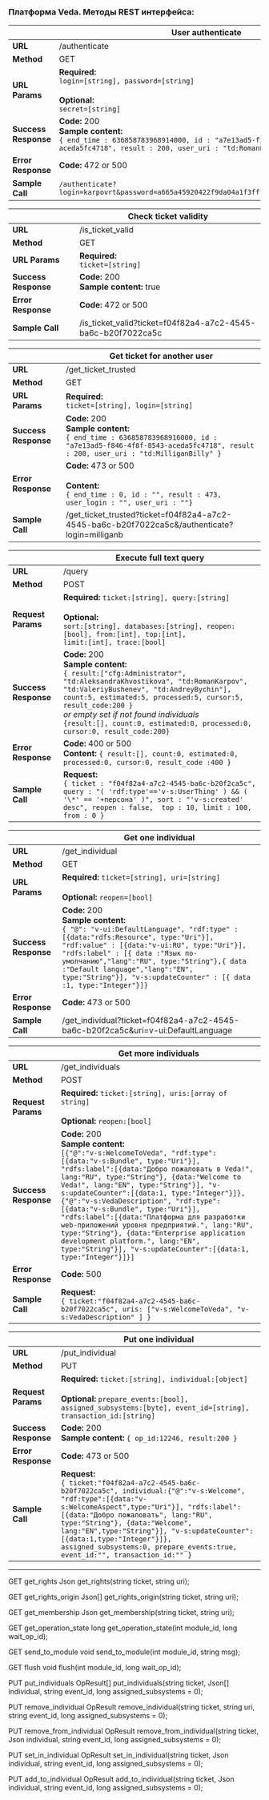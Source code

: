 ### Платформа Veda. Методы REST интерфейса:

|                      | **User authenticate**                                        |
| -------------------- | ------------------------------------------------------------ |
| **URL**              | /authenticate                                                |
| **Method**           | GET                                                          |
| **URL Params**       | **Required:** <br />`login=[string], password=[string]`<br /><br />**Optional:**<br />`secret=[string]` |
| **Success Response** | **Code:** 200 <br />**Sample content:** <br />`{ end_time : 636858783968914000, id : "a7e13ad5-f2d7-4f8f-8543-aceda5fc4718", result : 200, user_uri : "td:RomanKarpov" }` |
| **Error Response**   | **Code:** 472 or 500                                         |
| **Sample Call**      | `/authenticate?login=karpovrt&password=a665a45920422f9da04a1f3fff1fa07e998e86f7f7a27ae3` |



|                      | Check ticket validity                                        |
| -------------------- | ------------------------------------------------------------ |
| **URL**              | /is_ticket_valid                                             |
| **Method**           | GET                                                          |
| **URL Params**       | **Required:** <br />`ticket=[string]`                        |
| **Success Response** | **Code:** 200 <br />**Sample content:** true                 |
| **Error Response**   | **Code:** 472 or 500                                         |
| **Sample Call**      | /is_ticket_valid?ticket=f04f82a4-a7c2-4545-ba6c-b20f7022ca5c |



|                      | Get ticket for another user                                  |
| -------------------- | ------------------------------------------------------------ |
| **URL**              | /get_ticket_trusted                                          |
| **Method**           | GET                                                          |
| **URL Params**       | **Required:** <br />`ticket=[string], login=[string]`<br />  |
| **Success Response** | **Code:** 200 <br />**Sample content:**<br /> `{ end_time : 636858783968916000, id : "a7e13ad5-f846-4f8f-8543-aceda5fc4718", result : 200, user_uri : "td:MilliganBilly" }` |
| **Error Response**   | **Code:** 473 or 500<br /><br />**Content:**<br />`{ end_time : 0, id : "", result : 473, user_login : "", user_uri : ""}` |
| **Sample Call**      | /get_ticket_trusted?ticket=f04f82a4-a7c2-4545-ba6c-b20f7022ca5c&/authenticate?login=milliganb |



|                      | Execute full text query                                      |
| -------------------- | ------------------------------------------------------------ |
| **URL**              | /query                                                       |
| **Method**           | POST                                                         |
| **Request Params**   | **Required:**  `ticket:[string], query:[string]` <br /><br />**Optional:**<br />`sort:[string], databases:[string], reopen:[bool], from:[int], top:[int],                        limit:[int], trace:[bool]` |
| **Success Response** | **Code:** 200  <br />**Sample content:** <br />`{ result:["cfg:Administrator", "td:AleksandraKhvostikova", "td:RomanKarpov", "td:ValeriyBushenev", "td:AndreyBychin"], count:5, estimated:5, processed:5, cursor:5, result_code:200 }`<br />*or empty set if not found individuals*<br />`{result:[], count:0, estimated:0, processed:0, cursor:0, result_code:200}` |
| **Error Response**   | **Code:** 400 or 500 <br />**Content:** `{ result:[], count:0, estimated:0, processed:0, cursor:0, result_code :400 }` |
| **Sample Call**      | **Request:**<br />`{ ticket : "f04f82a4-a7c2-4545-ba6c-b20f2ca5c", query : "( 'rdf:type'=='v-s:UserThing' ) && ( '\*' == '+персона' )", sort : "'v-s:created' desc", reopen : false,  top : 10, limit : 100, from : 0 }` |



|                      | Get one individual                                           |
| -------------------- | ------------------------------------------------------------ |
| **URL**              | /get_individual                                              |
| **Method**           | GET                                                          |
| **URL Params**       | **Required:**  `ticket=[string], uri=[string]` <br /><br />**Optional:**   `reopen=[bool]` |
| **Success Response** | **Code:** 200  <br />**Sample content:**<br /> `{ "@": "v-ui:DefaultLanguage", "rdf:type" : [{data:"rdfs:Resource", type:"Uri"}], "rdf:value" : [{data:"v-ui:RU", type:"Uri"}], "rdfs:label" : [{ data :"Язык по-умолчанию","lang":"RU", type:"String"},{ data :"Default language","lang":"EN", type:"String"}], "v-s:updateCounter" : [{ data :1, type:"Integer"}]}` |
| **Error Response**   | **Code:** 473 or 500                                         |
| **Sample Call**      | /get_individual?ticket=f04f82a4-a7c2-4545-ba6c-b20f2ca5c&uri=v-ui:DefaultLanguage |



|                      | Get more individuals                                         |
| -------------------- | ------------------------------------------------------------ |
| **URL**              | /get_individuals                                             |
| **Method**           | POST                                                         |
| **Request Params**   | **Required:**  `ticket:[string], uris:[array of string]`  <br /><br />**Optional:**   `reopen:[bool]` |
| **Success Response** | **Code:** 200  <br />**Sample content:** <br />`[{"@":"v-s:WelcomeToVeda", "rdf:type":[{data:"v-s:Bundle", type:"Uri"}], "rdfs:label":[{data:"Добро пожаловать в Veda!", lang:"RU", type:"String"}, {data:"Welcome to Veda!", lang:"EN", type:"String"}], "v-s:updateCounter":[{data:1, type:"Integer"}]}, {"@":"v-s:VedaDescription", "rdf:type":[{data:"v-s:Bundle", type:"Uri"}], "rdfs:label":[{data:"Платформа для разработки web-приложений уровня предприятий.", lang:"RU", type:"String"}, {data:"Enterprise application development platform.", lang:"EN", type:"String"}], "v-s:updateCounter":[{data:1, type:"Integer"}]}]` |
| **Error Response**   | **Code:** 500                                                |
| **Sample Call**      | **Request:**<br />`{ ticket:"f04f82a4-a7c2-4545-ba6c-b20f7022ca5c", uris: ["v-s:WelcomeToVeda", "v-s:VedaDescription" ] }` |



|                      | Put one individual                                           |
| -------------------- | ------------------------------------------------------------ |
| **URL**              | /put_individual                                              |
| **Method**           | PUT                                                          |
| **Request Params**   | **Required:**  `ticket:[string], individual:[object]`  <br /><br />**Optional:**   `prepare_events:[bool], assigned_subsystems:[byte], event_id=[string], transaction_id:[string]` |
| **Success Response** | **Code:** 200   <br />**Sample content:** `{ op_id:12246, result:200 }` |
| **Error Response**   | **Code:** 473 or 500                                         |
| **Sample Call**      | **Request:**<br />`{ ticket:"f04f82a4-a7c2-4545-ba6c-b20f7022ca5c", individual:{"@":"v-s:Welcome", "rdf:type":[{data:"v-s:WelcomeAspect",type:"Uri"}], "rdfs:label":[{data:"Добро пожаловать", lang:"RU", type:"String"}, {data:"Welcome", lang:"EN",type:"String"}], "v-s:updateCounter":[{data:1,type:"Integer"}]}, assigned_subsystems:0, prepare_events:true, event_id:"", transaction_id:"" }` |

-------------------------------



GET get_rights
    Json get_rights(string ticket, string uri);

GET get_rights_origin
    Json[] get_rights_origin(string ticket, string uri);

GET get_membership
    Json get_membership(string ticket, string uri);

GET get_operation_state
    long get_operation_state(int module_id, long wait_op_id);

GET send_to_module
    void send_to_module(int module_id, string msg);

GET flush
    void flush(int module_id, long wait_op_id);

PUT put_individuals
    OpResult[] put_individuals(string ticket, Json[] individual, string event_id, long assigned_subsystems = 0);

PUT remove_individual
    OpResult remove_individual(string ticket, string uri, string event_id, long assigned_subsystems = 0);

PUT remove_from_individual
    OpResult remove_from_individual(string ticket, Json individual, string event_id, long assigned_subsystems = 0);

PUT set_in_individual
    OpResult set_in_individual(string ticket, Json individual, string event_id, long assigned_subsystems = 0);

PUT add_to_individual
    OpResult add_to_individual(string ticket, Json individual, string event_id, long assigned_subsystems = 0);